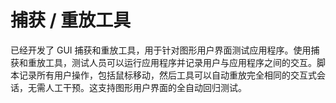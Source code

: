# 捕获 / 重放工具

已经开发了 GUI 捕获和重放工具，用于针对图形用户界面测试应用程序。使用捕获和重放工具，测试人员可以运行应用程序并记录用户与应用程序之间的交互。脚本记录所有用户操作，包括鼠标移动，然后工具可以自动重放完全相同的交互式会话，无需人工干预。这支持图形用户界面的全自动回归测试。
